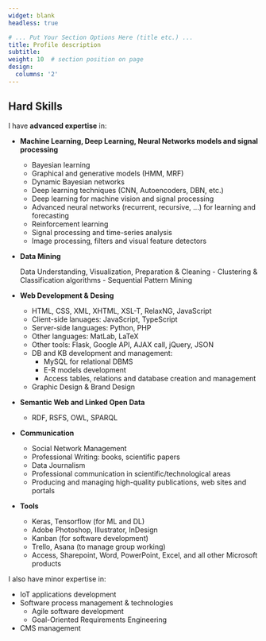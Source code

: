 ```yaml
---
widget: blank
headless: true

# ... Put Your Section Options Here (title etc.) ...
title: Profile description
subtitle:
weight: 10  # section position on page
design:
  columns: '2'
---
```


## Hard Skills

I have **advanced expertise** in:

- **Machine Learning, Deep Learning, Neural Networks models and signal processing**
    - Bayesian learning
    - Graphical and generative models (HMM, MRF)
    - Dynamic Bayesian networks
    - Deep learning techniques (CNN, Autoencoders, DBN, etc.)
    - Deep learning for machine vision and signal processing
    - Advanced neural networks (recurrent, recursive, ...) for learning and forecasting
    - Reinforcement learning
    - Signal processing and time-series analysis
    - Image processing, filters and visual feature detectors
- **Data Mining**

    Data Understanding, Visualization, Preparation & Cleaning - Clustering & Classification algorithms - Sequential Pattern Mining

- **Web Development & Desing**
    - HTML, CSS, XML, XHTML, XSL-T, RelaxNG, JavaScript
    - Client-side lanuages: JavaScript, TypeScript
    - Server-side languages: Python, PHP
    - Other languages: MatLab, LaTeX
    - Other tools: Flask, Google API, AJAX call, jQuery, JSON
    - DB and KB development and management:
        - MySQL for relational DBMS
        - E-R models development
        - Access tables, relations and database creation and management
    - Graphic Design & Brand Design
- **Semantic Web and Linked Open Data**
    - RDF, RSFS, OWL, SPARQL
- **Communication**
    - Social Network Management
    - Professional Writing: books, scientific papers
    - Data Journalism
    - Professional communication in scientific/technological areas
    - Producing and managing high-quality publications, web sites and portals
- **Tools**
    - Keras, Tensorflow (for ML and DL)
    - Adobe Photoshop, Illustrator, InDesign
    - Kanban (for software development)
    - Trello, Asana (to manage group working)
    - Access, Sharepoint, Word, PowerPoint, Excel, and all other Microsoft products

I also have minor expertise in:

- IoT applications development
- Software process management & technologies
    - Agile software development
    - Goal-Oriented Requirements Engineering
- CMS management
